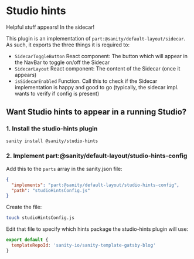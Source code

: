 # Studio hints

Helpful stuff appears! In the sidecar!

This plugin is an implementation of `part:@sanity/default-layout/sidecar`. As such, it exports the three things it is required to:

 - `SidecarToggleButton` React component: The button which will appear in the NavBar to toggle on/off the Sidecar
 - `SidecarLayout` React component: The content of the Sidecar (once it appears)
 - `isSidecarEnabled` Function. Call this to check if the Sidecar implementation is happy and good to go (typically, the sidecar impl. wants to verify if config is present)


## Want Studio hints to appear in a running Studio?

### 1. Install the studio-hints plugin

```bash
sanity install @sanity/studio-hints
```

### 2. Implement part:@sanity/default-layout/studio-hints-config

Add this to the `parts` array in the sanity.json file:
```json
{
  "implements": "part:@sanity/default-layout/studio-hints-config",
  "path": "studioHintsConfig.js"
}
```

Create the file:
```bash
touch studioHintsConfig.js
```

Edit that file to specify which hints package the studio-hints plugin will use:
```js
export default {
  templateRepoId: 'sanity-io/sanity-template-gatsby-blog'
}
```
